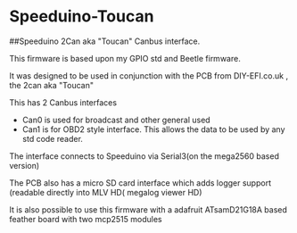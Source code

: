 # Speeduino-Toucan
##Speeduino 2Can aka "Toucan" Canbus interface. 

This firmware is based upon my GPIO std and Beetle firmware.

It was designed to be used in conjunction with the PCB from DIY-EFI.co.uk , the 2can aka "Toucan"

This has 2 Canbus interfaces 

   * Can0 is used for broadcast and other general used
   * Can1 is for OBD2 style interface. This allows the data to be used by any std code reader.

The interface connects to Speeduino via Serial3(on the mega2560 based version)

The PCB also has a micro SD card interface which adds logger support (readable directly into MLV HD( megalog viewer HD)

It is also possible to use this firmware with a adafruit ATsamD21G18A based feather board with two mcp2515 modules
